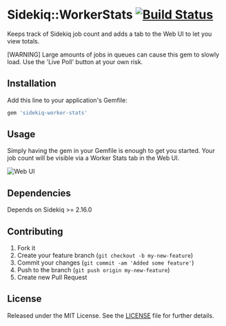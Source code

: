 # Sidekiq::WorkerStats [![Build Status](https://travis-ci.org/mikestephens/sidekiq-worker-stats.svg?branch=master)](https://travis-ci.org/mikestephens/sidekiq-worker-stats)

Keeps track of Sidekiq job count and adds a tab to the Web UI to let you view totals.

[WARNING] Large amounts of jobs in queues can cause this gem to slowly load. Use the 'Live Poll' button at your own risk.

## Installation

Add this line to your application's Gemfile:

```ruby
gem 'sidekiq-worker-stats'
```

## Usage

Simply having the gem in your Gemfile is enough to get you started. Your
job count will be visible via a Worker Stats tab in the Web UI.

![Web UI](http://i.imgur.com/aCPB1YS.png)
## Dependencies

Depends on Sidekiq >= 2.16.0

## Contributing

1. Fork it
2. Create your feature branch (`git checkout -b my-new-feature`)
3. Commit your changes (`git commit -am 'Added some feature'`)
4. Push to the branch (`git push origin my-new-feature`)
5. Create new Pull Request

## License

Released under the MIT License. See the [LICENSE][license] file for further details.

[license]: https://github.com/mhfs/sidekiq-worker-count/blob/master/LICENSE
